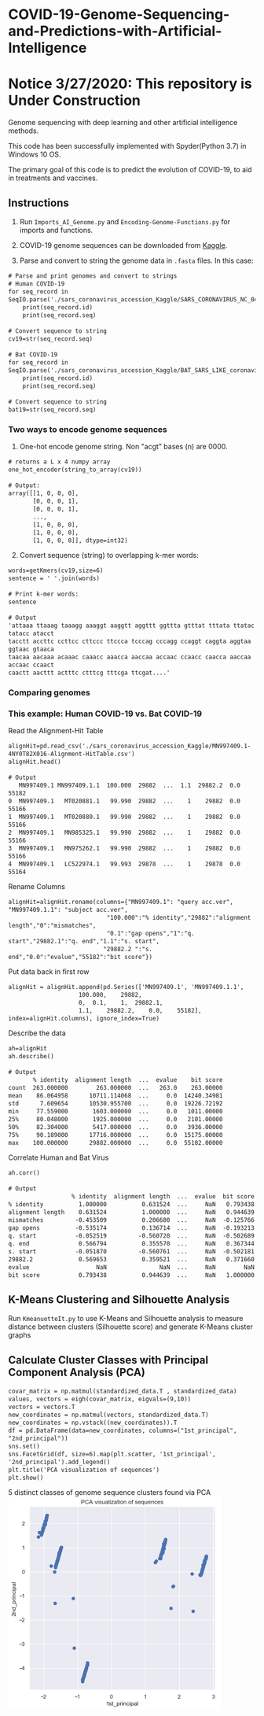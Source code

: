 # COVID-19-Genome-Sequencing-and-Predictions-with-Artificial-Intelligence
# Notice 3/27/2020: This repository is Under Construction

Genome sequencing with deep learning and other artificial intelligence methods.

This code has been successfully implemented with Spyder(Python 3.7) in Windows 10 OS.

The primary goal of this code is to predict the evolution of COVID-19, to aid in treatments and vaccines.

## Instructions

1. Run `Imports_AI_Genome.py` and `Encoding-Genome-Functions.py` for imports and functions. 

2. COVID-19 genome sequences can be downloaded from [Kaggle](https://www.kaggle.com/jamzing/sars-coronavirus-accession/tasks?taskId=458).

3. Parse and convert to string the genome data in `.fasta` files. In this case:
```
# Parse and print genomes and convert to strings
# Human COVID-19
for seq_record in SeqIO.parse('./sars_coronavirus_accession_Kaggle/SARS_CORONAVIRUS_NC_045512_sequence.fasta',"fasta"):
    print(seq_record.id)
    print(seq_record.seq)
    
# Convert sequence to string 
cv19=str(seq_record.seq)

# Bat COVID-19
for seq_record in SeqIO.parse('./sars_coronavirus_accession_Kaggle/BAT_SARS_LIKE_coronavirus_complete_genome_sequence.fasta',"fasta"):
    print(seq_record.id)
    print(seq_record.seq)
    
# Convert sequence to string 
bat19=str(seq_record.seq)
```
### Two ways to encode genome sequences

1. One-hot encode genome string. Non "acgt" bases (n) are 0000.
```
# returns a L x 4 numpy array
one_hot_encoder(string_to_array(cv19))

# Output:
array([[1, 0, 0, 0],
       [0, 0, 0, 1],
       [0, 0, 0, 1],
       ...,
       [1, 0, 0, 0],
       [1, 0, 0, 0],
       [1, 0, 0, 0]], dtype=int32)
```

2. Convert sequence (string) to overlapping k-mer words:
```
words=getKmers(cv19,size=6)
sentence = ' '.join(words)

# Print k-mer words:
sentence

# Output
'attaaa ttaaag taaagg aaaggt aaggtt aggttt ggttta gtttat tttata ttatac tatacc atacct 
tacctt accttc ccttcc cttccc ttccca tcccag cccagg ccaggt caggta aggtaa ggtaac gtaaca 
taacaa aacaaa acaaac caaacc aaacca aaccaa accaac ccaacc caacca aaccaa accaac ccaact 
caactt aacttt actttc ctttcg tttcga ttcgat....'
```

### Comparing genomes
### This example: Human COVID-19 vs. Bat COVID-19
Read the Alignment-Hit Table
```
alignHit=pd.read_csv('./sars_coronavirus_accession_Kaggle/MN997409.1-4NY0T82X016-Alignment-HitTable.csv')
alignHit.head()

# Output
   MN997409.1 MN997409.1.1  100.000  29882  ...  1.1  29882.2  0.0  55182
0  MN997409.1   MT020881.1   99.990  29882  ...    1    29882  0.0  55166
1  MN997409.1   MT020880.1   99.990  29882  ...    1    29882  0.0  55166
2  MN997409.1   MN985325.1   99.990  29882  ...    1    29882  0.0  55166
3  MN997409.1   MN975262.1   99.990  29882  ...    1    29882  0.0  55166
4  MN997409.1   LC522974.1   99.993  29878  ...    1    29878  0.0  55164
```

Rename Columns
```
alignHit=alignHit.rename(columns={"MN997409.1": "query acc.ver", "MN997409.1.1": "subject acc.ver",
                            "100.000":"% identity","29882":"alignment length","0":"mismatches",
                            "0.1":"gap opens","1":"q. start","29882.1":"q. end","1.1":"s. start",
                           "29882.2	":"s. end","0.0":"evalue","55182":"bit score"})
```
Put data back in first row
```
alignHit = alignHit.append(pd.Series(['MN997409.1',	'MN997409.1.1',	
                    100.000,	29882,	
                    0,	0.1,	1,	29882.1,	
                    1.1,	29882.2,	0.0,	55182], index=alignHit.columns), ignore_index=True)
```
Describe the data
```
ah=alignHit
ah.describe()

# Output
       % identity  alignment length  ...  evalue    bit score
count  263.000000        263.000000  ...   263.0    263.00000
mean    86.064958      10711.114068  ...     0.0  14240.34981
std      7.609654      10530.955700  ...     0.0  19226.72192
min     77.559000       1603.000000  ...     0.0   1011.00000
25%     80.048000       1925.000000  ...     0.0   2101.00000
50%     82.304000       5417.000000  ...     0.0   3936.00000
75%     90.189000      17716.000000  ...     0.0  15175.00000
max    100.000000      29882.000000  ...     0.0  55182.00000
```
Correlate Human and Bat Virus
```
ah.corr()

# Output
                  % identity  alignment length  ...  evalue  bit score
% identity          1.000000          0.631524  ...     NaN   0.793438
alignment length    0.631524          1.000000  ...     NaN   0.944639
mismatches         -0.453509          0.206680  ...     NaN  -0.125766
gap opens          -0.535174          0.136714  ...     NaN  -0.193213
q. start           -0.052519         -0.560720  ...     NaN  -0.502689
q. end              0.566794          0.355570  ...     NaN   0.367344
s. start           -0.051870         -0.560761  ...     NaN  -0.502181
29882.2             0.569653          0.359521  ...     NaN   0.371660
evalue                   NaN               NaN  ...     NaN        NaN
bit score           0.793438          0.944639  ...     NaN   1.000000
```

## K-Means Clustering and Silhouette Analysis
Run `KmeanuetteIt.py` to use K-Means and Silhouette analysis to measure distance between clusters (Silhouette score) and generate K-Means cluster graphs

## Calculate Cluster Classes with Principal Component Analysis (PCA)
```
covar_matrix = np.matmul(standardized_data.T , standardized_data)
values, vectors = eigh(covar_matrix, eigvals=(9,10))
vectors = vectors.T
new_coordinates = np.matmul(vectors, standardized_data.T)
new_coordinates = np.vstack((new_coordinates)).T
df = pd.DataFrame(data=new_coordinates, columns=("1st_principal", "2nd_principal"))
sns.set()
sns.FacetGrid(df, size=6).map(plt.scatter, '1st_principal', '2nd_principal').add_legend()
plt.title('PCA visualization of sequences')
plt.show()
```

5 distinct classes of genome sequence clusters found via PCA
![5 distinct classes of genome sequence clusters found via PCA](https://github.com/MattLondon101/Images/blob/master/pca1.png)








